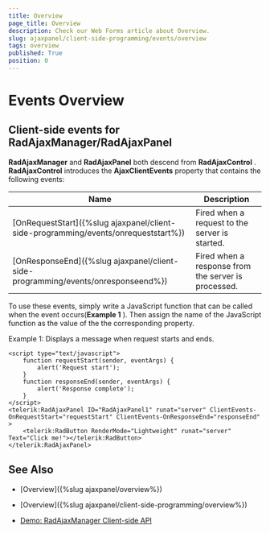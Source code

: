 ```yaml
---
title: Overview
page_title: Overview
description: Check our Web Forms article about Overview.
slug: ajaxpanel/client-side-programming/events/overview
tags: overview
published: True
position: 0
---
```


# Events Overview



## Client-side events for RadAjaxManager/RadAjaxPanel

**RadAjaxManager** and **RadAjaxPanel** both descend from **RadAjaxControl** . **RadAjaxControl** introduces the **AjaxClientEvents** property that contains the following events:


| Name | Description |
| ------ | ------ |
|[OnRequestStart]({%slug ajaxpanel/client-side-programming/events/onrequeststart%})|Fired when a request to the server is started.|
|[OnResponseEnd]({%slug ajaxpanel/client-side-programming/events/onresponseend%})|Fired when a response from the server is processed.|

To use these events, simply write a JavaScript function that can be called when the event occurs(**Example 1** ). Then assign the name of the JavaScript function as the value of the the corresponding property.

Example 1: Displays a message when request starts and ends.

````ASP.NET
<script type="text/javascript">
	function requestStart(sender, eventArgs) {
	    alert('Request start');
	}
	function responseEnd(sender, eventArgs) {
	    alert('Response complete');
	}
</script>
<telerik:RadAjaxPanel ID="RadAjaxPanel1" runat="server" ClientEvents-OnRequestStart="requestStart" ClientEvents-OnResponseEnd="responseEnd" >
	<telerik:RadButton RenderMode="Lightweight" runat="server" Text="Click me!"></telerik:RadButton>
</telerik:RadAjaxPanel>
````



## See Also

 * [Overview]({%slug ajaxpanel/overview%})

 * [Overview]({%slug ajaxpanel/client-side-programming/overview%})

 * [Demo: RadAjaxManager Client-side API](https://demos.telerik.com/aspnet-ajax/ajax/examples/manager/clientsideapi/defaultcs.aspx)
